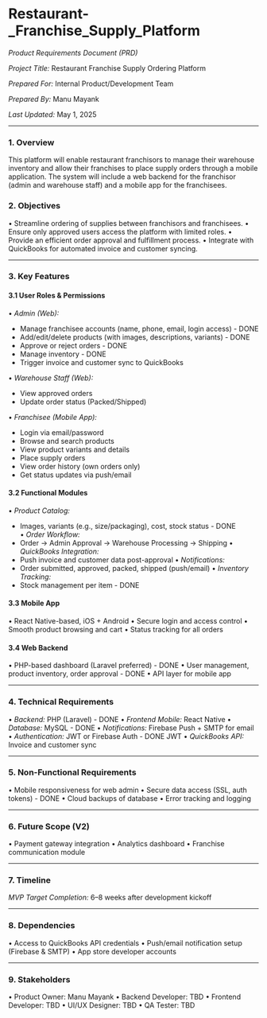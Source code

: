 # Restaurant-_Franchise_Supply_Platform
*Product Requirements Document (PRD)*

*Project Title:* Restaurant Franchise Supply Ordering Platform

*Prepared For:* Internal Product/Development Team

*Prepared By:* Manu Mayank

*Last Updated:* May 1, 2025

---

### 1. Overview
This platform will enable restaurant franchisors to manage their warehouse inventory and allow their franchises to place supply orders through a mobile application. The system will include a web backend for the franchisor (admin and warehouse staff) and a mobile app for the franchisees.

### 2. Objectives
•⁠  ⁠Streamline ordering of supplies between franchisors and franchisees.
•⁠  ⁠Ensure only approved users access the platform with limited roles.
•⁠  ⁠Provide an efficient order approval and fulfillment process.
•⁠  ⁠Integrate with QuickBooks for automated invoice and customer syncing.

---

### 3. Key Features

#### 3.1 User Roles & Permissions
•⁠  ⁠*Admin (Web):*
  - Manage franchisee accounts (name, phone, email, login access)  - DONE 
  - Add/edit/delete products (with images, descriptions, variants) - DONE 
  - Approve or reject orders - DONE  
  - Manage inventory - DONE 
  - Trigger invoice and customer sync to QuickBooks

•⁠  ⁠*Warehouse Staff (Web):*
  - View approved orders 
  - Update order status (Packed/Shipped)

•⁠  ⁠*Franchisee (Mobile App):*
  - Login via email/password
  - Browse and search products
  - View product variants and details
  - Place supply orders
  - View order history (own orders only)
  - Get status updates via push/email

#### 3.2 Functional Modules
•⁠  ⁠*Product Catalog:*
  - Images, variants (e.g., size/packaging), cost, stock status - DONE  
•⁠  ⁠*Order Workflow:*
  - Order → Admin Approval → Warehouse Processing → Shipping
•⁠  ⁠*QuickBooks Integration:*
  - Push invoice and customer data post-approval
•⁠  ⁠*Notifications:*
  - Order submitted, approved, packed, shipped (push/email)
•⁠  ⁠*Inventory Tracking:*
  - Stock management per item  - DONE 

#### 3.3 Mobile App
•⁠  ⁠React Native-based, iOS + Android
•⁠  ⁠Secure login and access control
•⁠  ⁠Smooth product browsing and cart
•⁠  ⁠Status tracking for all orders

#### 3.4 Web Backend
•⁠  ⁠PHP-based dashboard (Laravel preferred)  - DONE 
•⁠  ⁠User management, product inventory, order approval  - DONE 
•⁠  ⁠API layer for mobile app

---

### 4. Technical Requirements
•⁠  ⁠*Backend:* PHP (Laravel)  - DONE 
•⁠  ⁠*Frontend Mobile:* React Native
•⁠  ⁠*Database:* MySQL  - DONE 
•⁠  ⁠*Notifications:* Firebase Push + SMTP for email
•⁠  ⁠*Authentication:* JWT or Firebase Auth - DONE JWT
•⁠  ⁠*QuickBooks API:* Invoice and customer sync

---

### 5. Non-Functional Requirements
•⁠  ⁠Mobile responsiveness for web admin
•⁠  ⁠Secure data access (SSL, auth tokens)  - DONE 
•⁠  ⁠Cloud backups of database
•⁠  ⁠Error tracking and logging

---

### 6. Future Scope (V2)
•⁠  ⁠Payment gateway integration
•⁠  ⁠Analytics dashboard
•⁠  ⁠Franchise communication module

---

### 7. Timeline
*MVP Target Completion:* 6–8 weeks after development kickoff

---

### 8. Dependencies
•⁠  ⁠Access to QuickBooks API credentials
•⁠  ⁠Push/email notification setup (Firebase & SMTP)
•⁠  ⁠App store developer accounts

---

### 9. Stakeholders
•⁠  ⁠Product Owner: Manu Mayank
•⁠  ⁠Backend Developer: TBD
•⁠  ⁠Frontend Developer: TBD
•⁠  ⁠UI/UX Designer: TBD
•⁠  ⁠QA Tester: TBD
